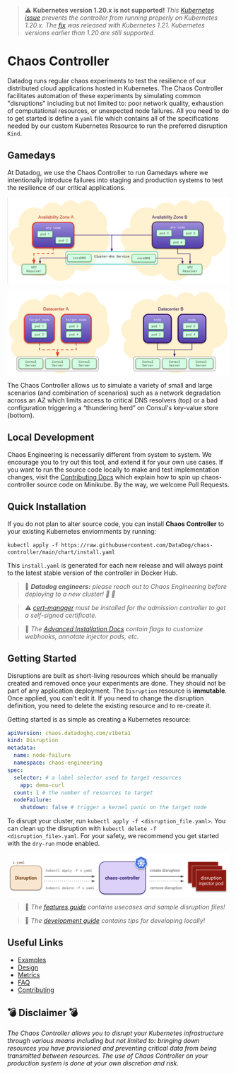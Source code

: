> :warning: **Kubernetes version 1.20.x is not supported!** _This [Kubernetes issue](https://github.com/kubernetes/kubernetes/issues/97288") prevents the controller from running properly on Kubernetes 1.20.x. The [fix](https://github.com/kubernetes/kubernetes/pull/97980) was released with Kubernetes 1.21. Kubernetes versions earlier than 1.20 are still supported._

# Chaos Controller

Datadog runs regular chaos experiments to test the resilience of our distributed cloud applications hosted in Kubernetes. The Chaos Controller facilitates automation of these experiments by simulating common "disruptions" including but not limited to: poor network quality, exhaustion of computational resources, or unexpected node failures. All you need to do to get started is define a `yaml` file which contains all of the specifications needed by our custom Kubernetes Resource to run the preferred disruption `Kind`.

## Gamedays

At Datadog, we use the Chaos Controller to run Gamedays where we intentionally introduce failures into staging and production systems to test the resilience of our critical applications.

<p align="center"><kbd>
    <img src="docs/img/gameday/dns.png" width=700 align="center" />
</kbd></p>
<p align="center"><kbd>
    <img src="docs/img/gameday/consul.png" width=700 align="center" />
</kbd></p>

The Chaos Controller allows us to simulate a variety of small and large scenarios (and combination of scenarios) such as a network degradation across an AZ which limits access to critical DNS resolvers (top) or a bad configuration triggering a “thundering herd” on Consul's key-value store (bottom).

## Local Development

Chaos Engineering is necessarily different from system to system. We encourage you to try out this tool, and extend it for your own use cases. If you want to run the source code locally to make and test implementation changes, visit the [Contributing Docs](CONTRIBUTING.md) which explain how to spin up chaos-controller source code on Minikube. By the way, we welcome Pull Requests.

## Quick Installation

If you do not plan to alter source code, you can install **Chaos Controller** to your existing Kubernetes enviornments by running:

```
kubectl apply -f https://raw.githubusercontent.com/DataDog/chaos-controller/main/chart/install.yaml
```

This `install.yaml` is generated for each new release and will always point to the latest stable version of the controller in Docker Hub.

> :mega: _**Datadog engineers:** please reach out to Chaos Engineering before deploying to a new cluster! :pray: :bow:_

> :warning: _[cert-manager](https://cert-manager.io/docs/installation/kubernetes/) must be installed for the admission controller to get a self-signed certificate._

> :open_book: _The [Advanced Installation Docs](docs/installation.md) contain flags to customize webhooks, annotate injector pods, etc._

## Getting Started

Disruptions are built as short-living resources which should be manually created and removed once your experiments are done. They should not be part of any application deployment. The `Disruption` resource is **immutable**. Once applied, you can't edit it. If you need to change the disruption definition, you need to delete the existing resource and to re-create it.

Getting started is as simple as creating a Kubernetes resource:

```yaml
apiVersion: chaos.datadoghq.com/v1beta1
kind: Disruption
metadata:
  name: node-failure
  namespace: chaos-engineering
spec:
  selector: # a label selector used to target resources
    app: demo-curl
  count: 1 # the number of resources to target
  nodeFailure:
    shutdown: false # trigger a kernel panic on the target node
```

To disrupt your cluster, run `kubectl apply -f <disruption_file.yaml>`. You can clean up the disruption with `kubectl delete -f <disruption_file>.yaml`. For your safety, we recommend you get started with the `dry-run` mode enabled.

<p align="center"><kbd>
    <img src="docs/img/deployment/apply_delete.png" width=500 align="center" />
</kbd></p>

> :open_book: _The [features guide](docs/features.md) contains usecases and sample disruption files!_

> :open_book: _The [development guide](docs/development.md) contains tips for developing locally!_

## Useful Links

* [Examples](docs/features.md#examples)
* [Design](docs/design.md)
* [Metrics](docs/metrics.md)
* [FAQ](docs/faq.md)
* [Contributing](CONTRIBUTING.md)

## :bomb: Disclaimer :bomb:

_The Chaos Controller allows you to disrupt your Kubernetes infrastructure through various means including but not limited to: bringing down resources you have provisioned and preventing critical data from being transmitted between resources. The use of Chaos Controller on your production system is done at your own discretion and risk._